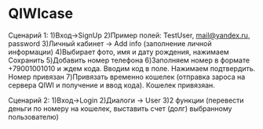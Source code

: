 # QIWIcase

Сценарий 1:
1)Вход->SignUp
2)Пример полей: TestUser, mail@yandex.ru, password
3)Личный кабинет -> Add info (заполнение личной информации)
4)Выбирает фото, имя и дату рождения, нажимаем Сохранить
5)Добавить номер телефона
6)Заполняем номер в формате +79001001010 и ждем кода. Вводим код в поле. Нажимаем подтвердить. Номер привязан
7)Привязать временно кошелек (отправка зароса на сервера QIWI и получение и ввод кода). Кошелек привязяан.

Сценарий 2:
1)Вход->Login
2)Диалоги -> User
3)2 функции (перевести деньги по номеру на кошелек, выставить счет (долг) выбранному пользователю)
